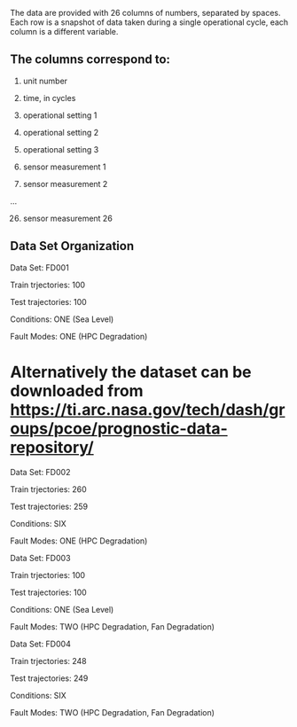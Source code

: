 
The data are provided with 26 columns of numbers, separated by spaces. 
Each row is a snapshot of data taken during a single operational cycle, each column is a different variable. 

## The columns correspond to:
1) unit number

2) time, in cycles

3) operational setting 1

4) operational setting 2

5) operational setting 3

6) sensor measurement 1

7) sensor measurement 2

…

26) sensor measurement 26


## Data Set Organization

Data Set: FD001

Train trjectories: 100

Test trajectories: 100

Conditions: ONE (Sea Level)

Fault Modes: ONE (HPC Degradation)

# Alternatively the dataset can be downloaded from https://ti.arc.nasa.gov/tech/dash/groups/pcoe/prognostic-data-repository/

Data Set: FD002

Train trjectories: 260

Test trajectories: 259

Conditions: SIX

Fault Modes: ONE (HPC Degradation)

Data Set: FD003

Train trjectories: 100

Test trajectories: 100

Conditions: ONE (Sea Level)

Fault Modes: TWO (HPC Degradation, Fan Degradation)

Data Set: FD004

Train trjectories: 248

Test trajectories: 249

Conditions: SIX

Fault Modes: TWO (HPC Degradation, Fan Degradation)
